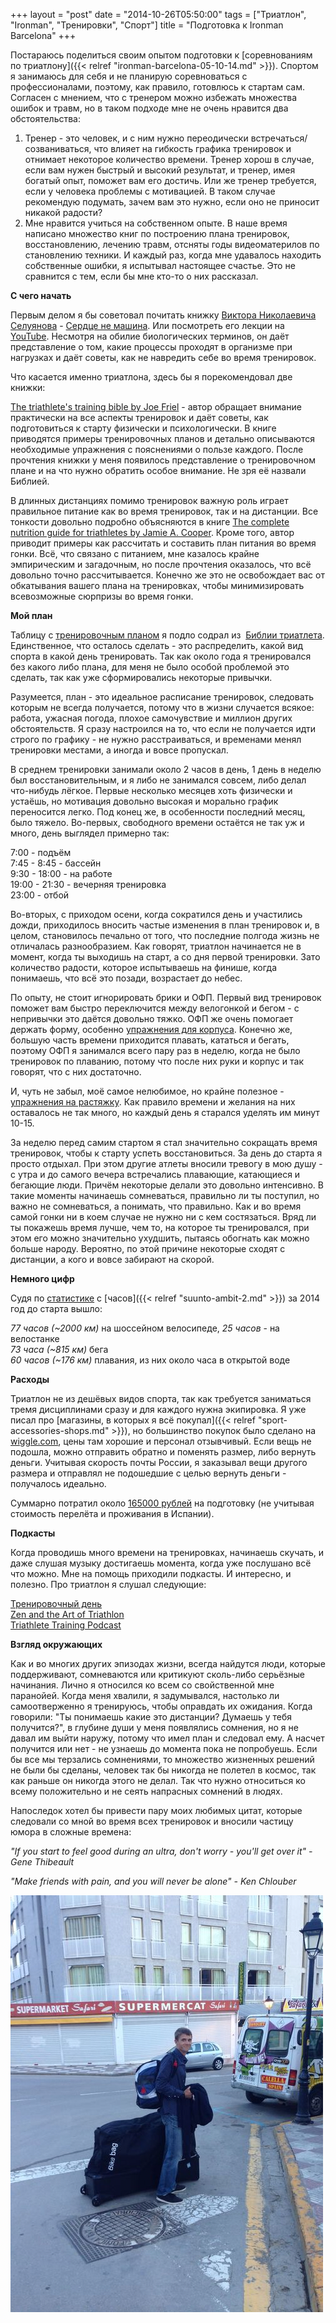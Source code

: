 +++
layout = "post"
date = "2014-10-26T05:50:00"
tags = ["Триатлон", "Ironman", "Тренировки", "Спорт"]
title = "Подготовка к Ironman Barcelona"
+++

Постараюсь поделиться своим опытом подготовки к [соревнованиям по триатлону]({{< relref "ironman-barcelona-05-10-14.md" >}}). Спортом я занимаюсь для себя и не планирую соревноваться с профессионалами, поэтому, как правило, готовлюсь к стартам сам. Согласен с мнением, что с тренером можно избежать множества ошибок и травм, но в таком подходе мне не очень нравится два обстоятельства:

1.  Тренер - это человек, и с ним нужно переодически встречаться/созваниваться, что влияет на гибкость графика тренировок и отнимает некоторое количество времени. Тренер хорош в случае, если вам нужен быстрый и высокий результат, и тренер, имея богатый опыт, поможет вам его достичь. Или же тренер требуется, если у человека проблемы с мотивацией. В таком случае рекомендую подумать, зачем вам это нужно, если оно не приносит никакой радости?
2.  Мне нравится учиться на собственном опыте. В наше время написано множество книг по построению плана тренировок, восстановлению, лечению травм, отсняты годы видеоматерилов по становлению техники. И каждый раз, когда мне удавалось находить собственные ошибки, я испытывал настоящее счастье. Это не сравнится с тем, если бы мне кто-то о них рассказал.

**С чего начать**

Первым делом я бы советовал почитать книжку [Виктора Николаевича Селуянова](http://sportwiki.to/%D0%A1%D0%B5%D0%BB%D1%83%D1%8F%D0%BD%D0%BE%D0%B2_%D0%92%D0%B8%D0%BA%D1%82%D0%BE%D1%80_%D0%9D%D0%B8%D0%BA%D0%BE%D0%BB%D0%B0%D0%B5%D0%B2%D0%B8%D1%87) \- [Сердце не машина](http://vk.com/doc63637964_278301964?hash=ca544e1f33ef5e5d42&dl=e1d2802d488b5562de). Или посмотреть его лекции на [YouTube](http://www.youtube.com/results?search_query=%D1%81%D0%B5%D0%BB%D1%83%D1%8F%D0%BD%D0%BE%D0%B2). Несмотря на обилие биологических терминов, он даёт представление о том, какие процессы проходят в организме при нагрузках и даёт советы, как не навредить себе во время тренировок.

Что касается именно триатлона, здесь бы я порекомендовал две книжки: 

[The triathlete's training bible by Joe Friel](http://www.amazon.com/The-Triathletes-Training-Bible-Friel/dp/1934030198) \- автор обращает внимание практически на все аспекты тренировок и даёт советы, как подготовиться к старту физически и психологически. В книге приводятся примеры тренировочных планов и детально описываются необходимые упражнения с пояснениями о пользе каждого. После прочтения книжки у меня появилось представление о тренировочном плане и на что нужно обратить особое внимание. Не зря её назвали Библией.

В длинных дистанциях помимо тренировок важную роль играет правильное питаниe как во время тренировок, так и на дистанции. Все тонкости довольно подробно объясняются в книге [The complete nutrition guide for triathletes by Jamie A. Cooper](http://www.amazon.com/Complete-Nutrition-Guide-Triathletes-Step-By-Step/dp/0762781041). Кроме того, автор приводит примеры как расcчитать и составить план питания во время гонки. Всё, что связано с питанием, мне казалось крайне эмпирическим и загадочным, но после прочтения оказалось, что всё довольно точно расcчитывается. Конечно же это не освобождает вас от обкатывания вашего плана на тренировках, чтобы минимизировать всевозможные сюрпризы во время гонки.

**Мой план**

Таблицу с [тренировочным планом](https://docs.google.com/spreadsheet/ccc?key=0AtCYdrEmwg7sdFV2UmFtdEgwdEYzdHBYc29qZEdwTUE&usp=sharing) я подло содрал из  [Библии триатлета](http://www.amazon.com/The-Triathletes-Training-Bible-Friel/dp/1934030198). Единственное, что осталось сделать - это распределить, какой вид спорта в какой день тренировать. Так как около года я тренировался без какого либо плана, для меня не было особой проблемой это сделать, так как уже сформировались некоторые привычки.

Разумеется, план - это идеальное расписание тренировок, следовать которым не всегда получается, потому что в жизни случается всякое: работа, ужасная погода, плохое самочувствие и миллион других oбстоятельств. Я сразу настроился на то, что если не получается идти строго по графику - не нужно расстраиваться, и временами менял тренировки местами, а иногда и вовсе пропускал.

В среднем тренировки занимали около 2 часов в день, 1 день в неделю был восстановительным, и я либо не занимался совсем, либо делал что-нибудь лёгкое. Первые несколько месяцев хоть физически и устаёшь, но мотивация довольно высокая и морально график переносится легко. Под конец же, в особенности последний месяц, было тяжело. Во-первых, свободного времени остаётся не так уж и много, день выглядел примерно так: 

7:00 - подъём  
7:45 - 8:45 - бассейн  
9:30 - 18:00 - на работе  
19:00 - 21:30 - вечерняя тренировка  
23:00 - отбой

Во-вторых, с приходом осени, когда сократился день и участились дожди, приходилось вносить частые изменения в план тренировок и, в целом, становилось печально от того, что последние полгода жизнь не отличалась разнообразием. Как говорят, триатлон начинается не в момент, когда ты выходишь на старт, а со дня первой тренировки. Зато количество радости, которое испытываешь на финише, когда понимаешь, что всё это позади, возрастает до небес. 

По опыту, не стоит игнорировать брики и ОФП. Первый вид тренировок поможет вам быстро переключится между велогонкой и бегом - с непривычки это даётся довольно тяжко. ОФП же очень помогает держать форму, особенно [упражнения для корпуса](http://www.youtube.com/watch?v=OO8ckYzmT6k). Конечно же, большую часть времени приходится плавать, кататься и бегать, поэтому ОФП я занимался всего пару раз в неделю, когда не было тренировок по плаванию, потому что после них руки и корпус и так говорят, что с них достаточно.

И, чуть не забыл, моё самое нелюбимое, но крайне полезное - [упражнения на растяжку](http://www.youtube.com/watch?v=jBMjQEowIiY). Как правило времени и желания на них оставалось не так много, но каждый день я старался уделять им минут 10-15.

За неделю перед самим стартом я стал значительно сокращать время тренировок, чтобы к старту успеть восстановиться. За день до старта я просто отдыхал. При этом другие атлеты вносили тревогу в мою душу - с утра и до самого вечера встречались плавающие, катающиеся и бегающие люди. Причём некоторые делали это довольно интенсивно. В такие моменты начинаешь сомневаться, правильно ли ты поступил, но важно не сомневаться, а понимать, что правильно. Как и во время самой гонки ни в коем случае не нужно ни с кем состязаться. Вряд ли ты покажешь время лучше, чем то, на которое ты тренировался, при этом его можно значительно ухудшить, пытаясь обогнать как можно больше народу. Вероятно, по этой причине некоторые сходят с дистанции, а кого и вовсе забирают на скорой.

**Немного цифр**

Судя по [статистике](http://tinyurl.com/m5x24st) с [часов]({{< relref "suunto-ambit-2.md" >}}) за 2014 год до старта вышло:

*77 часов (~2000 км)* на шоссейном велосипеде, *25 часов* \- на велостанке  
*73 часа (~815 км)* бега  
*60 часов (~176 км)* плавания, из них около часа в открытой воде

**Расходы**

Триатлон не из дешёвых видов спорта, так как требуется заниматься тремя дисциплинами сразу и для каждого нужна экипировка. Я уже писал про [магазины, в которых я всё покупал]({{< relref "sport-accessories-shops.md" >}}), но большинство покупок было сделано на [wiggle.com](http://www.wiggle.com/), цены там хорошие и персонал отзывчивый. Если вещь не подошла, можно отправить обратно и поменять размер, либо вернуть деньги. Учитывая скорость почты России, я заказывал вещи другого размера и отправлял не подошедшие с целью вернуть деньги - получалось идеально.

Суммарно потратил около [165000 рублей](https://docs.google.com/spreadsheets/d/11iYUKt4yTzgj3HPuYCQUID0kmqYPyjrvXzxcqRtN-yc/edit?usp=sharing) на подготовку (не учитывая стоимость перелёта и проживания в Испании).

**Подкасты**

Когда проводишь много времени на тренировках, начинаешь скучать, и даже слушая музыку достигаешь момента, когда уже послушано всё что можно. Мне на помощь приходили подкасты. И интересно, и полезно. Про триатлон я слушал следующие:

[Тренировочный день](http://trainingday.podster.fm/)  
[Zen and the Art of Triathlon](https://itunes.apple.com/us/podcast/zen-and-the-art-of-triathlon/id76096322?mt=2)  
[Triathlete Training Podcast](https://itunes.apple.com/ru/podcast/triathlete-training-podcast/id640768905?l=en&mt=2)

**Взгляд окружающих**

Как и во многих других эпизодах жизни, всегда найдутся люди, которые поддерживают, сомневаются или критикуют сколь-либо серьёзные начинания. Лично я относился ко всем со свойственной мне паранойей. Когда меня хвалили, я задумывался, настолько ли самоотверженно я тренируюсь, чтобы оправдать их ожидания. Когда говорили: "Ты понимаешь какие это дистанции? Думаешь у тебя получится?", в глубине души у меня появлялись сомнения, но я не давал им выйти наружу, потому что имел план и следовал ему. А насчет получится или нет - не узнаешь до момента пока не попробуешь. Если бы все мы терзались сомнениями, то множество жизненных решений не были бы сделаны, человек так бы никогда не полетел в космос, так как раньше он никогда этого не делал. Так что нужно относиться ко всему положительно и не сеять напрасных сомнений в людях.

Напоследок хотел бы привести пару моих любимых цитат, которые следовали со мной во время всех тренировок и вносили частицу юмора в сложные времена:

*"If you start to feel good during an ultra, don't worry - you'll get over it" - Gene Thibeault*

*"Make friends with pain, and you will never be alone" - Ken Chlouber*

![image](/images/e3a71a2c5a699eb9c8d21d1f46a2c06b4297417c3a3c8510d585db55f95cd3fb.jpg)